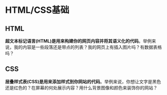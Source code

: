 <!--
 * @Author: your name
 * @Date: 2021-07-12 17:24:06
 * @LastEditTime: 2021-07-15 14:04:20
 * @LastEditors: Please set LastEditors
 * @Description: In User Settings Edit
 * @FilePath: /my-training-doc/docs/html/index.md
-->
# HTML/CSS基础

## HTML

**超文本标记语言(HTML)是用来构建你的网页内容并将其语义化的代码**。举例来说，我的内容是一些段落还是带点的列表？我的网页上有插入图片吗？有数据表格吗？

## CSS
**层叠样式表(CSS)是用来添加样式到你网站的代码**。举例来说，你想让文字是黑色还是红色的？在屏幕的何处展示内容？用什么背景图像和颜色来装饰你的网站？
